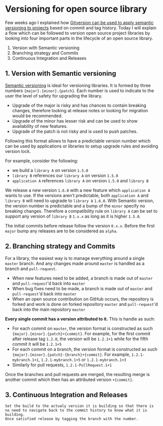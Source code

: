# Versioning for open source library

Few weeks ago I explained how [Gitversion can be used to apply semantic versioning to projects](https://kimsereyblog.blogspot.com/2018/04/sementic-versioning-for-dotnet.html) based on commit and tag history.
Today I will explain a flow which can be followed to version open source project libraries by looking into four important parts in the lifecycle of an open source library.

1. Version with Semantic versioning
2. Branching strategy and Commits
3. Continuous Integration and Releases

## 1. Version with Semantic versioning

[Semantic versioning](https://semver.org/#semantic-versioning-specification-semver) is ideal for versioning libraries. It is formed by three numbers `{major}.{minor}.{patch}`. Each number is used to indicate to the user the level of safety for upgrading the library. 

- Upgrade of the major is risky and has chances to contain breaking changes, therefore looking at release notes or looking for migration would be recommended.
- Upgrade of the minor has lesser risk and can be used to show availability of new features.
- Upgrade of the patch is not risky and is used to push patches.

Following this format allows to have a predictable version number which can be used by applications or libraries to setup upgrade rules and avoiding version lock. 

For example, consider the following:

 - we build a `library A` on version `1.5.0`
 - `library B` references our `library A` on version `1.5.0`
 - `application A` references `library A` on version `1.5.0` and `library B`

We release a new version `1.6.0` with a new feature which `application A` wants to use.
If the versions aren't predictable, both `application A` and `library B` will need to upgrade to `library A` `1.6.0`.
With Semantic version, the version number is predictable and a bump of the `minor` specify no breaking changes. Therefore a compatibility rule on `library A` can be set to support any version of `library B` `1.x.x` as long as it is higher `1.5.0`.

The initial commits before release follow the version `0.x.x`. Before the first `major` bump any releases are to be considered as `alpha`.

## 2. Branching strategy and Commits

For a library, the easiest way is to manage everything around a single `master` branch. And any changes made around `master` is handled as a branch and `pull-request`. 

- When new features need to be added, a branch is made out of `master` and `pull-request`'d back into `master`
- When bug fixes need to be made, a branch is made out of `master` and `pull-request`'d back into `master`
- When an open source contribution on GitHub occurs, the repository is forked and work is done on forked repository `master` and `pull-request`'d back into the main repository `master`

__Every single commit has a version attributed to it.__ This is handle as such:

- For each commit on `master`, the version format is constructed as such `{major}.{minor}.{patch}+{commit}`. For example, for the first commit after release tag `1.2.0`, the version will be `1.2.1+1` while for the fifth commit it will be `1.2.1+5`
- For each commit on a branch, the version format is constructed as such `{major}.{minor}.{patch}-{branch}+{commit}`. For example, `1.2.1-mybranch.1+1`, `1.2.1-mybranch.1+5` or `1.2.1-mybranch.1+3`
- Similarly for pull requests, `1.2.1-PullRequest.1+1`

Once the branches and pull requests are merged, the resulting merge is another commit which then has an attributed version `+{commit}`.

## 3. Continuous Integration and Releases


```
Set the build to the actualy version it is building so that there is no need to navigate back to the commit history to know what it is building.
Once satisfied release by tagging the branch with the number.
```